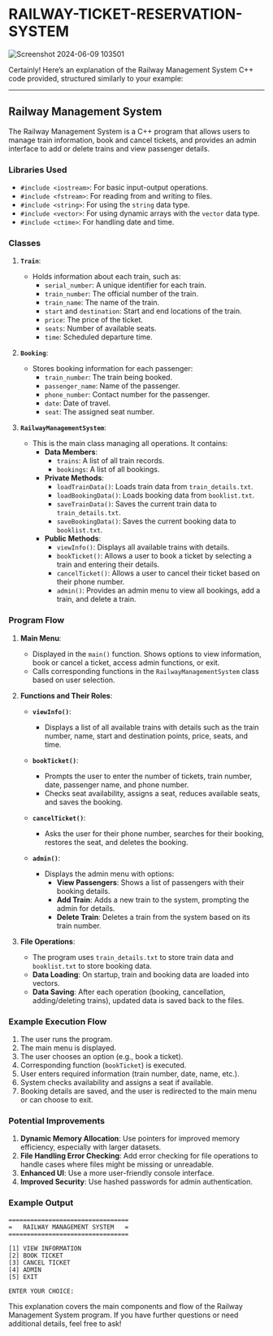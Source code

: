 # RAILWAY-TICKET-RESERVATION-SYSTEM
![Screenshot 2024-06-09 103501](https://github.com/akash6629/RAILWAY-TICKET-RESERVATION-SYSTEM/assets/99340063/d07948cd-55e4-4929-bb23-71d61f8c381b)


Certainly! Here’s an explanation of the Railway Management System C++ code provided, structured similarly to your example:

---

## Railway Management System

The Railway Management System is a C++ program that allows users to manage train information, book and cancel tickets, and provides an admin interface to add or delete trains and view passenger details.

### Libraries Used

- `#include <iostream>`: For basic input-output operations.
- `#include <fstream>`: For reading from and writing to files.
- `#include <string>`: For using the `string` data type.
- `#include <vector>`: For using dynamic arrays with the `vector` data type.
- `#include <ctime>`: For handling date and time.

### Classes

1. **`Train`**:
   - Holds information about each train, such as:
     - `serial_number`: A unique identifier for each train.
     - `train_number`: The official number of the train.
     - `train_name`: The name of the train.
     - `start` and `destination`: Start and end locations of the train.
     - `price`: The price of the ticket.
     - `seats`: Number of available seats.
     - `time`: Scheduled departure time.

2. **`Booking`**:
   - Stores booking information for each passenger:
     - `train_number`: The train being booked.
     - `passenger_name`: Name of the passenger.
     - `phone_number`: Contact number for the passenger.
     - `date`: Date of travel.
     - `seat`: The assigned seat number.

3. **`RailwayManagementSystem`**:
   - This is the main class managing all operations. It contains:
     - **Data Members**:
       - `trains`: A list of all train records.
       - `bookings`: A list of all bookings.
     - **Private Methods**:
       - `loadTrainData()`: Loads train data from `train_details.txt`.
       - `loadBookingData()`: Loads booking data from `booklist.txt`.
       - `saveTrainData()`: Saves the current train data to `train_details.txt`.
       - `saveBookingData()`: Saves the current booking data to `booklist.txt`.
     - **Public Methods**:
       - `viewInfo()`: Displays all available trains with details.
       - `bookTicket()`: Allows a user to book a ticket by selecting a train and entering their details.
       - `cancelTicket()`: Allows a user to cancel their ticket based on their phone number.
       - `admin()`: Provides an admin menu to view all bookings, add a train, and delete a train.

### Program Flow

1. **Main Menu**:
   - Displayed in the `main()` function. Shows options to view information, book or cancel a ticket, access admin functions, or exit.
   - Calls corresponding functions in the `RailwayManagementSystem` class based on user selection.

2. **Functions and Their Roles**:
   
   - **`viewInfo()`**:
     - Displays a list of all available trains with details such as the train number, name, start and destination points, price, seats, and time.

   - **`bookTicket()`**:
     - Prompts the user to enter the number of tickets, train number, date, passenger name, and phone number.
     - Checks seat availability, assigns a seat, reduces available seats, and saves the booking.

   - **`cancelTicket()`**:
     - Asks the user for their phone number, searches for their booking, restores the seat, and deletes the booking.
   
   - **`admin()`**:
     - Displays the admin menu with options:
       - **View Passengers**: Shows a list of passengers with their booking details.
       - **Add Train**: Adds a new train to the system, prompting the admin for details.
       - **Delete Train**: Deletes a train from the system based on its train number.
     
3. **File Operations**:
   - The program uses `train_details.txt` to store train data and `booklist.txt` to store booking data.
   - **Data Loading**: On startup, train and booking data are loaded into vectors.
   - **Data Saving**: After each operation (booking, cancellation, adding/deleting trains), updated data is saved back to the files.

### Example Execution Flow

1. The user runs the program.
2. The main menu is displayed.
3. The user chooses an option (e.g., book a ticket).
4. Corresponding function (`bookTicket`) is executed.
5. User enters required information (train number, date, name, etc.).
6. System checks availability and assigns a seat if available.
7. Booking details are saved, and the user is redirected to the main menu or can choose to exit.

### Potential Improvements

1. **Dynamic Memory Allocation**: Use pointers for improved memory efficiency, especially with larger datasets.
2. **File Handling Error Checking**: Add error checking for file operations to handle cases where files might be missing or unreadable.
3. **Enhanced UI**: Use a more user-friendly console interface.
4. **Improved Security**: Use hashed passwords for admin authentication.

### Example Output

```plaintext
=================================
=   RAILWAY MANAGEMENT SYSTEM   =
=================================

[1] VIEW INFORMATION
[2] BOOK TICKET
[3] CANCEL TICKET
[4] ADMIN
[5] EXIT

ENTER YOUR CHOICE: 
```

This explanation covers the main components and flow of the Railway Management System program. If you have further questions or need additional details, feel free to ask!
